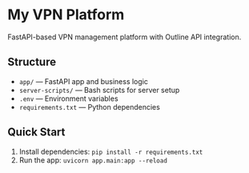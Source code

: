 # My VPN Platform

FastAPI-based VPN management platform with Outline API integration.

## Structure
- `app/` — FastAPI app and business logic
- `server-scripts/` — Bash scripts for server setup
- `.env` — Environment variables
- `requirements.txt` — Python dependencies

## Quick Start
1. Install dependencies: `pip install -r requirements.txt`
2. Run the app: `uvicorn app.main:app --reload`
